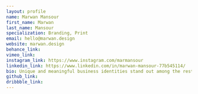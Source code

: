 ```yaml
---
layout: profile 
name: Marwan Mansour
first_name: Marwan
last_name: Mansour
specialization: Branding, Print
email: hello@marwan.design
website: marwan.design
behance_link: 
vimeo_link: 
instagram_link: https://www.instagram.com/marmansour
linkedin_link: https://www.linkedin.com/in/marwan-mansour-77b545114/
bio: Unique and meaningful business identities stand out among the rest, I create those identities. I also like to think that I can sing...
github_link: 
dribbble_link: 
---
```

